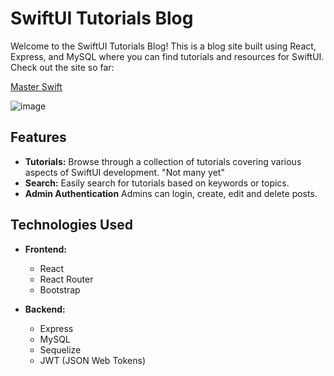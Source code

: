 # SwiftUI Tutorials Blog

Welcome to the SwiftUI Tutorials Blog! This is a blog site built using React, Express, and MySQL where you can find tutorials and resources for SwiftUI. Check out the site so far:

[Master Swift](https://masterswift.netlify.app)

![image](https://github.com/LukeT2340/Blog/assets/83848772/60af7563-fb7d-425a-b2b8-81a7d1946cb1)

## Features

- **Tutorials:** Browse through a collection of tutorials covering various aspects of SwiftUI development. "Not many yet"
- **Search:** Easily search for tutorials based on keywords or topics.
- **Admin Authentication** Admins can login, create, edit and delete posts.

## Technologies Used

- **Frontend:**
  - React
  - React Router
  - Bootstrap

- **Backend:**
  - Express
  - MySQL
  - Sequelize
  - JWT (JSON Web Tokens)
